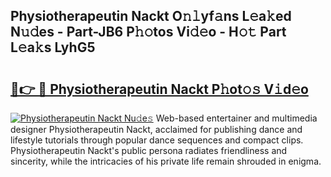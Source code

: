 ## Physiotherapeutin Nackt O𝚗𝚕yf𝚊ns L𝚎a𝚔ed N𝚞𝚍es - Part-JB6 P𝚑𝚘tos Vi𝚍𝚎o - H𝚘𝚝 Part L𝚎a𝚔s LyhG5

# <h2><a href="http://kf1sylx.oniu.top/?m=Physiotherapeutin+Nackt">🔗👉 🔴 Physiotherapeutin Nackt P𝚑ot𝚘𝚜 V𝚒d𝚎o</a></h2>

[![Physiotherapeutin Nackt Nu𝚍e𝚜](https://i.imgur.com/0qMVB7G.gif)](http://kf1sylx.oniu.top/?m=Physiotherapeutin+Nackt)
Web-based entertainer and multimedia designer Physiotherapeutin Nackt, acclaimed for publishing dance and lifestyle tutorials through popular dance sequences and compact clips. Physiotherapeutin Nackt's public persona radiates friendliness and sincerity, while the intricacies of his private life remain shrouded in enigma.  
